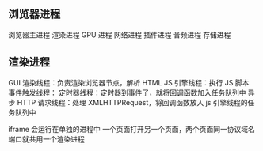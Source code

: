 <!-- @format -->

## 浏览器进程

浏览器主进程
渲染进程
GPU 进程
网络进程
插件进程
音频进程
存储进程

## 渲染进程

GUI 渲染线程：负责渲染浏览器节点，解析 HTML
JS 引擎线程：执行 JS 脚本
事件触发线程：
定时器线程：定时器到事件了，就将回调函数加入任务队列中
异步 HTTP 请求线程：处理 XMLHTTPRequest，将回调函数放入 js 引擎线程的任务队列中

iframe 会运行在单独的进程中
一个页面打开另一个页面，两个页面同一协议域名端口就共用一个渲染进程
